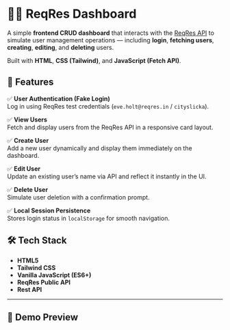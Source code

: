 # 🧑‍💻 ReqRes Dashboard

A simple **frontend CRUD dashboard** that interacts with the [ReqRes API](https://reqres.in/) to simulate user management operations — including **login**, **fetching users**, **creating**, **editing**, and **deleting** users.  

Built with **HTML**, **CSS (Tailwind)**, and **JavaScript (Fetch API)**.

## 🚀 Features

✅ **User Authentication (Fake Login)**  
Log in using ReqRes test credentials (`eve.holt@reqres.in` / `cityslicka`).  

✅ **View Users**  
Fetch and display users from the ReqRes API in a responsive card layout.  

✅ **Create User**  
Add a new user dynamically and display them immediately on the dashboard.  

✅ **Edit User**  
Update an existing user’s name via API and reflect it instantly in the UI.  

✅ **Delete User**  
Simulate user deletion with a confirmation prompt.  

✅ **Local Session Persistence**  
Stores login status in `localStorage` for smooth navigation.

## 🛠️ Tech Stack
- **HTML5**
- **Tailwind CSS**
- **Vanilla JavaScript (ES6+)**
- **ReqRes Public API**
- **Rest API**

---

## 📸 Demo Preview

